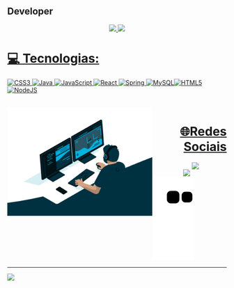 ## Developer 
<div align="center">
  <a href="https://github.com/danielvn7">
  <img height="180em" src="https://github-readme-stats.vercel.app/api?username=danielvn7&show_icons=true&theme=dark&include_all_commits=true&count_private=true"/>
  <img height="180em" src="https://github-readme-stats.vercel.app/api/top-langs/?username=danielvn7&layout=compact&langs_count=200&theme=dark"/>
</div>
  
  # 💻 Tecnologias:
  ![CSS3](https://img.shields.io/badge/css3-%231572B6.svg?style=for-the-badge&logo=css3&logoColor=white) ![Java](https://img.shields.io/badge/java-%23ED8B00.svg?style=for-the-badge&logo=java&logoColor=white) ![JavaScript](https://img.shields.io/badge/javascript-%23323330.svg?style=for-the-badge&logo=javascript&logoColor=%23F7DF1E) ![React](https://img.shields.io/badge/react-%2320232a.svg?style=for-the-badge&logo=react&logoColor=%2361DAFB) ![Spring](https://img.shields.io/badge/spring-%236DB33F.svg?style=for-the-badge&logo=spring&logoColor=white) ![MySQL](https://img.shields.io/badge/mysql-%2300f.svg?style=for-the-badge&logo=mysql&logoColor=white)![HTML5](https://img.shields.io/badge/html5-%23E34F26.svg?style=for-the-badge&logo=html5&logoColor=white) ![NodeJS](https://img.shields.io/badge/node.js-6DA55F?style=for-the-badge&logo=node.js&logoColor=white)
<div style="display: inline_block"><br> 
 

 <img align="left" height="250" alt="coding-time" src="https://raw.githubusercontent.com/danielvn7/danielvn7/main/code.gif">

  
</div>
  
  ##
 
<div> 

  <h1 align="right"> 🌐Redes Sociais</h1>
  <a href = "mailto:danielvenancio2009@gmail.com">
   <img align="right"width="80" src="https://img.shields.io/badge/-Gmail-%23333?style=for-the-badge&logo=gmail&logoColor=white" target="_blank">
  </a>
  <a href="https://www.linkedin.com/in/daniel-venancio-3843a61ba/" target="_blank">
    <img align="right"width="100" src="https://img.shields.io/badge/-LinkedIn-%230077B5?style=for-the-badge&logo=linkedin&logoColor=white" target="_blank">
  </a> 
  
  ![Snake animation](https://github.com/danielvn7/danielvn7/blob/output/github-contribution-grid-snake.svg)
 
</div>



---
[![](https://visitcount.itsvg.in/api?id=danielvn7&icon=5&color=0)](https://visitcount.itsvg.in)

<!-- Proudly created with GPRM ( https://gprm.itsvg.in ) -->

  
  
  
  
